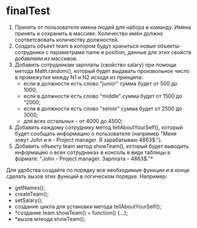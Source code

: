 # finalTest

1. Принять от пользователя имена людей для набора в команду. Имена принять и сохранить в массиве. Количество имён должно соответсвовать количеству должностей.
2. Создать объект team в котором будут храниться новые объекты-сотрудники с параметрами name и position, данные для этих свойств добавляем из массивов.
3. Добавить сотрудникам зарплаты (свойство salary) при помощи метода Math.random(), который будет выдавать произвольное число в промежутке между N1 и N2 исходя из принципа:
   - если в должности есть слово "junior" сумма будет от 500 до 1000;
   - если в должности есть слово "middle" сумма будет от 1500 до "2000;
   - если в должности есть слово "senior" сумма будет от 2500 до 3000;
   - для всех остальных - от 4000 до 4500;
4. Добавить каждому сотруднику метод tellAboutYourSelf(), который будет сообщать информацию о пользователе (например "Меня зовут John и я - Project manager. Я зарабатываю 4863$.").
5. Добавить объекту team метод showTeam(), который будет выводить информацию о всех сотрудниках в консоль в виде таблицы в формате: "John - Project manager. Зарплата - 4863$."*

Для удобства создайте по порядку все необходимые функции и в конце сделать вызов этих функций в логическом порядке. Например:
   - getNames();
   - createTeam();
   - setSalary();
   - создание цикла для установки метода tellAboutYourSelf();
   - *создание team.showTeam() = function() {...};
   - *вызов мтеода showTeam();
